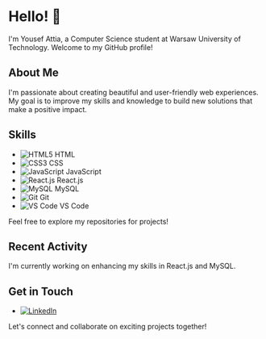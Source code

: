# Hello! 👋

I'm Yousef Attia, a Computer Science student at Warsaw University of Technology. Welcome to my GitHub profile!

## About Me

I'm passionate about creating beautiful and user-friendly web experiences. My goal is to improve my skills and knowledge to build new solutions that make a positive impact.

## Skills

- ![HTML5](https://img.shields.io/badge/-HTML5-E34F26?style=for-the-badge&logo=html5&logoColor=white) HTML
- ![CSS3](https://img.shields.io/badge/-CSS3-1572B6?style=for-the-badge&logo=css3&logoColor=white) CSS
- ![JavaScript](https://img.shields.io/badge/-JavaScript-F7DF1E?style=for-the-badge&logo=javascript&logoColor=black) JavaScript
- ![React.js](https://img.shields.io/badge/-React.js-61DAFB?style=for-the-badge&logo=react&logoColor=black) React.js
- ![MySQL](https://img.shields.io/badge/-MySQL-4479A1?style=for-the-badge&logo=mysql&logoColor=white) MySQL
- ![Git](https://img.shields.io/badge/-Git-F05032?style=for-the-badge&logo=git&logoColor=white) Git
- ![VS Code](https://img.shields.io/badge/-VS_Code-007ACC?style=for-the-badge&logo=visual-studio-code&logoColor=white) VS Code

Feel free to explore my repositories for projects!

## Recent Activity

I'm currently working on enhancing my skills in React.js and MySQL.

## Get in Touch

- [![LinkedIn](https://img.shields.io/badge/-LinkedIn-0077B5?style=for-the-badge&logo=linkedin&logoColor=white)](www.linkedin.com/in/yattia)

Let's connect and collaborate on exciting projects together!
